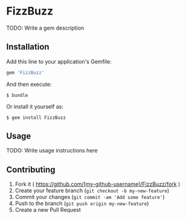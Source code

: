 # FizzBuzz

TODO: Write a gem description

## Installation

Add this line to your application's Gemfile:

```ruby
gem 'FizzBuzz'
```

And then execute:

    $ bundle

Or install it yourself as:

    $ gem install FizzBuzz

## Usage

TODO: Write usage instructions here

## Contributing

1. Fork it ( https://github.com/[my-github-username]/FizzBuzz/fork )
2. Create your feature branch (`git checkout -b my-new-feature`)
3. Commit your changes (`git commit -am 'Add some feature'`)
4. Push to the branch (`git push origin my-new-feature`)
5. Create a new Pull Request
